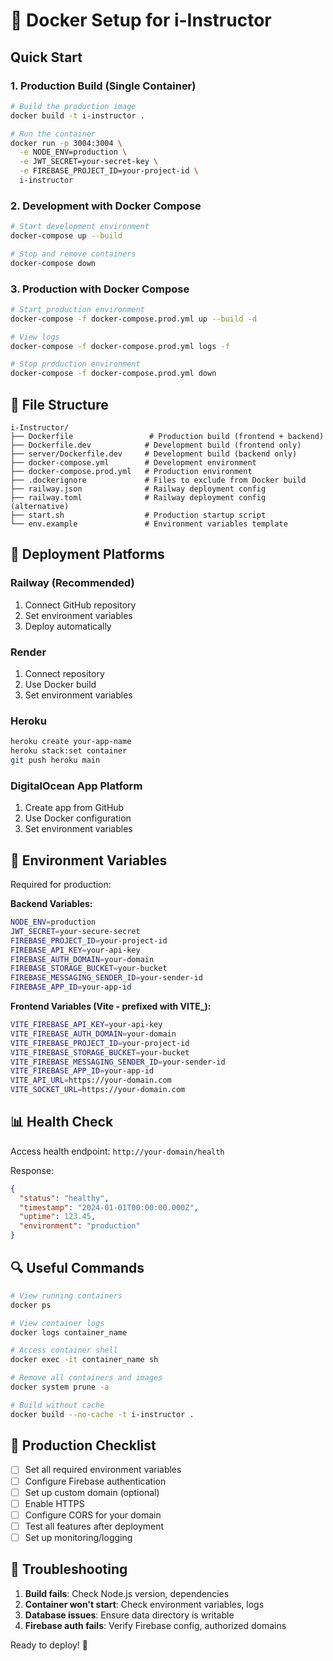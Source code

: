 # 🐳 Docker Setup for i-Instructor

## Quick Start

### 1. Production Build (Single Container)
```bash
# Build the production image
docker build -t i-instructor .

# Run the container
docker run -p 3004:3004 \
  -e NODE_ENV=production \
  -e JWT_SECRET=your-secret-key \
  -e FIREBASE_PROJECT_ID=your-project-id \
  i-instructor
```

### 2. Development with Docker Compose
```bash
# Start development environment
docker-compose up --build

# Stop and remove containers
docker-compose down
```

### 3. Production with Docker Compose
```bash
# Start production environment
docker-compose -f docker-compose.prod.yml up --build -d

# View logs
docker-compose -f docker-compose.prod.yml logs -f

# Stop production environment
docker-compose -f docker-compose.prod.yml down
```

## 📁 File Structure

```
i-Instructor/
├── Dockerfile                 # Production build (frontend + backend)
├── Dockerfile.dev            # Development build (frontend only)
├── server/Dockerfile.dev     # Development build (backend only)
├── docker-compose.yml        # Development environment
├── docker-compose.prod.yml   # Production environment
├── .dockerignore             # Files to exclude from Docker build
├── railway.json              # Railway deployment config
├── railway.toml              # Railway deployment config (alternative)
├── start.sh                  # Production startup script
└── env.example               # Environment variables template
```

## 🚀 Deployment Platforms

### Railway (Recommended)
1. Connect GitHub repository
2. Set environment variables
3. Deploy automatically

### Render
1. Connect repository
2. Use Docker build
3. Set environment variables

### Heroku
```bash
heroku create your-app-name
heroku stack:set container
git push heroku main
```

### DigitalOcean App Platform
1. Create app from GitHub
2. Use Docker configuration
3. Set environment variables

## 🔧 Environment Variables

Required for production:

**Backend Variables:**
```bash
NODE_ENV=production
JWT_SECRET=your-secure-secret
FIREBASE_PROJECT_ID=your-project-id
FIREBASE_API_KEY=your-api-key
FIREBASE_AUTH_DOMAIN=your-domain
FIREBASE_STORAGE_BUCKET=your-bucket
FIREBASE_MESSAGING_SENDER_ID=your-sender-id
FIREBASE_APP_ID=your-app-id
```

**Frontend Variables (Vite - prefixed with VITE_):**
```bash
VITE_FIREBASE_API_KEY=your-api-key
VITE_FIREBASE_AUTH_DOMAIN=your-domain
VITE_FIREBASE_PROJECT_ID=your-project-id
VITE_FIREBASE_STORAGE_BUCKET=your-bucket
VITE_FIREBASE_MESSAGING_SENDER_ID=your-sender-id
VITE_FIREBASE_APP_ID=your-app-id
VITE_API_URL=https://your-domain.com
VITE_SOCKET_URL=https://your-domain.com
```

## 📊 Health Check

Access health endpoint: `http://your-domain/health`

Response:
```json
{
  "status": "healthy",
  "timestamp": "2024-01-01T00:00:00.000Z",
  "uptime": 123.45,
  "environment": "production"
}
```

## 🔍 Useful Commands

```bash
# View running containers
docker ps

# View container logs
docker logs container_name

# Access container shell
docker exec -it container_name sh

# Remove all containers and images
docker system prune -a

# Build without cache
docker build --no-cache -t i-instructor .
```

## 🎯 Production Checklist

- [ ] Set all required environment variables
- [ ] Configure Firebase authentication
- [ ] Set up custom domain (optional)
- [ ] Enable HTTPS
- [ ] Configure CORS for your domain
- [ ] Test all features after deployment
- [ ] Set up monitoring/logging

## 🚨 Troubleshooting

1. **Build fails**: Check Node.js version, dependencies
2. **Container won't start**: Check environment variables, logs
3. **Database issues**: Ensure data directory is writable
4. **Firebase auth fails**: Verify Firebase config, authorized domains

Ready to deploy! 🎉
